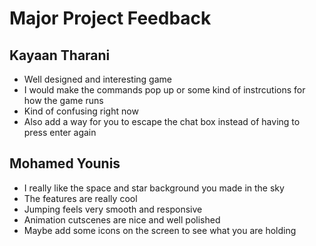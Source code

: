 # Major Project Feedback

## Kayaan Tharani
- Well designed and interesting game
- I would make the commands pop up or some kind of instrcutions for how the game runs
- Kind of confusing right now
- Also add a way for you to escape the chat box instead of having to press enter again

## Mohamed Younis
- I really like the space and star background you made in the sky
- The features are really cool
- Jumping feels very smooth and responsive
- Animation cutscenes are nice and well polished
- Maybe add some icons on the screen to see what you are holding


